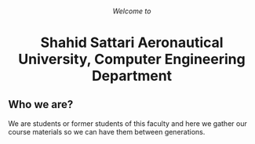 <h6 align="center">Welcome to</h6>
<h1 align="center">Shahid Sattari Aeronautical University, Computer Engineering Department</h1>

## Who we are?

We are students or former students of this faculty and here we gather our course materials so we can have them between generations.

